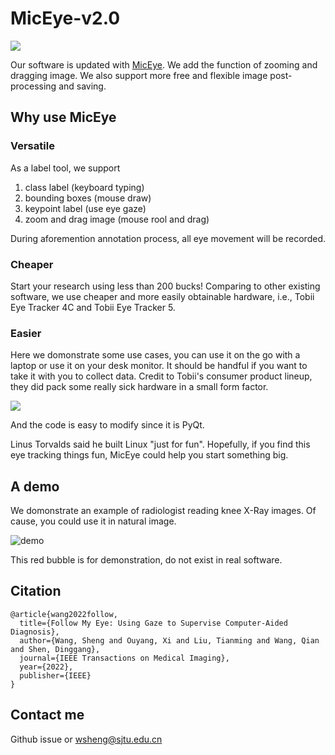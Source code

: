 # MicEye-v2.0

![](docs/docs/img/gaze-diagnosis.png)

Our software is updated with [MicEye](https://github.com/JamesQFreeman/MicEye).
We add the function of zooming and dragging image. We also support more free and flexible image post-processing and saving.

## Why use MicEye

### Versatile
As a label tool, we support 

1. class label (keyboard typing)
2. bounding boxes (mouse draw)
3. keypoint label (use eye gaze)
4. zoom and drag image (mouse rool and drag)
   
During aforemention annotation process, all eye movement will be recorded.

### Cheaper
Start your research using less than 200 bucks! Comparing to other existing software, we use cheaper and more easily obtainable hardware, i.e., Tobii Eye Tracker 4C and Tobii Eye Tracker 5.

### Easier
Here we domonstrate some use cases, you can use it on the go with a laptop or use it on your desk monitor. It should be handful if you want to take it with you to collect data. Credit to Tobii's consumer product lineup, they did pack some really sick hardware in a small form factor.

![](docs/docs/img/laptop_desktop.png)

And the code is easy to modify since it is PyQt.


Linus Torvalds said he built Linux "just for fun". Hopefully, if you find this eye tracking things fun, MicEye could help you start something big.

## A demo
We domonstrate an example of radiologist reading knee X-Ray images. Of cause, you could use it in natural image. 

![demo](docs/docs/img/demo.gif)

This red bubble is for demonstration, do not exist in real software. 

## Citation

```
@article{wang2022follow,
  title={Follow My Eye: Using Gaze to Supervise Computer-Aided Diagnosis},
  author={Wang, Sheng and Ouyang, Xi and Liu, Tianming and Wang, Qian and Shen, Dinggang},
  journal={IEEE Transactions on Medical Imaging},
  year={2022},
  publisher={IEEE}
}
```

## Contact me

Github issue or wsheng@sjtu.edu.cn
